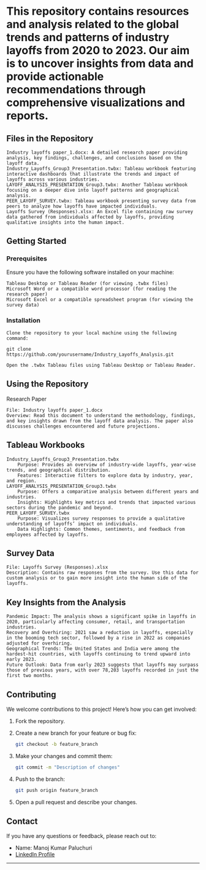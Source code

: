 # This repository contains resources and analysis related to the global trends and patterns of industry layoffs from 2020 to 2023. Our aim is to uncover insights from data and provide actionable recommendations through comprehensive visualizations and reports.

## Files in the Repository

    Industry layoffs paper_1.docx: A detailed research paper providing analysis, key findings, challenges, and conclusions based on the layoff data.
    Industry_Layoffs_Group3_Presentation.twbx: Tableau workbook featuring interactive dashboards that illustrate the trends and impact of layoffs across various industries.
    LAYOFF_ANALYSIS_PRESENTATION_Group3.twbx: Another Tableau workbook focusing on a deeper dive into layoff patterns and geographical analysis.
    PEER_LAYOFF_SURVEY.twbx: Tableau workbook presenting survey data from peers to analyze how layoffs have impacted individuals.
    Layoffs Survey (Responses).xlsx: An Excel file containing raw survey data gathered from individuals affected by layoffs, providing qualitative insights into the human impact.

## Getting Started
### Prerequisites

Ensure you have the following software installed on your machine:

    Tableau Desktop or Tableau Reader (for viewing .twbx files)
    Microsoft Word or a compatible word processor (for reading the research paper)
    Microsoft Excel or a compatible spreadsheet program (for viewing the survey data)

### Installation

    Clone the repository to your local machine using the following command:

    git clone https://github.com/yourusername/Industry_Layoffs_Analysis.git

    Open the .twbx Tableau files using Tableau Desktop or Tableau Reader.

## Using the Repository
Research Paper

    File: Industry layoffs paper_1.docx
    Overview: Read this document to understand the methodology, findings, and key insights drawn from the layoff data analysis. The paper also discusses challenges encountered and future projections.

## Tableau Workbooks

    Industry_Layoffs_Group3_Presentation.twbx
        Purpose: Provides an overview of industry-wide layoffs, year-wise trends, and geographical distribution.
        Features: Interactive filters to explore data by industry, year, and region.
    LAYOFF_ANALYSIS_PRESENTATION_Group3.twbx
        Purpose: Offers a comparative analysis between different years and industries.
        Insights: Highlights key metrics and trends that impacted various sectors during the pandemic and beyond.
    PEER_LAYOFF_SURVEY.twbx
        Purpose: Visualizes survey responses to provide a qualitative understanding of layoffs’ impact on individuals.
        Data Highlights: Common themes, sentiments, and feedback from employees affected by layoffs.

## Survey Data

    File: Layoffs Survey (Responses).xlsx
    Description: Contains raw responses from the survey. Use this data for custom analysis or to gain more insight into the human side of the layoffs.

## Key Insights from the Analysis

    Pandemic Impact: The analysis shows a significant spike in layoffs in 2020, particularly affecting consumer, retail, and transportation industries.
    Recovery and Overhiring: 2021 saw a reduction in layoffs, especially in the booming tech sector, followed by a rise in 2022 as companies adjusted for overhiring.
    Geographical Trends: The United States and India were among the hardest-hit countries, with layoffs continuing to trend upward into early 2023.
    Future Outlook: Data from early 2023 suggests that layoffs may surpass those of previous years, with over 78,203 layoffs recorded in just the first two months.

## Contributing

We welcome contributions to this project! Here’s how you can get involved:
1. Fork the repository.
2. Create a new branch for your feature or bug fix:

    ```bash
    git checkout -b feature_branch
    ```

3. Make your changes and commit them:

    ```bash
    git commit -m "Description of changes"
    ```

4. Push to the branch:

    ```bash
    git push origin feature_branch
    ```

5. Open a pull request and describe your changes.

## Contact

If you have any questions or feedback, please reach out to:

- Name: Manoj Kumar Paluchuri
- [LinkedIn Profile](www.linkedin.com/in/manoj-kumar-paluchuri)

---
